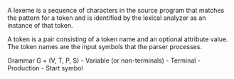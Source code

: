 A lexeme is a sequence of characters in the source program that matches the pattern for
    a token and is identified by the lexical analyzer as an instance of that token.

A token is a pair consisting of a token name and an optional attribute value. 
    The token names are the input symbols that the parser processes.

Grammar G = (V, T, P, S)
    - Variable (or non-terminals)
    - Terminal
    - Production
    - Start symbol

